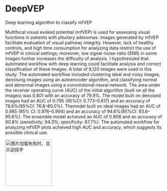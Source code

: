 # DeepVEP

Deep learning algorithm to classify mfVEP

Multifocal visual evoked potential (mfVEP) is used for assessing visual functions in
patients with pituitary adenomas. Images generated by mfVEP facilitate evaluation of
visual pathway integrity. However, lack of healthy controls, and high time consumption
for analyzing data restrict the use of mfVEP in clinical settings; moreover, low
signal-noise-ratio (SNR) in some images further increases the difficulty of analysis. I
hypothesized that automated workflow with deep learning could facilitate analysis and
correct classification of these images. A total of 9,120 images were used in this study.
The automated workflow included clustering ideal and noisy images, denoising images
using an autoencoder algorithm, and classifying normal and abnormal images using a
convolutional neural network. The area under the receiver operating curve (AUC) of the
initial algorithm (built on all the images) was 0.801 with an accuracy of 79.9%. The model
built on denoised images had an AUC of 0.795 (95%CI: 0.773–0.817) and an accuracy of
78.6%(95%CI: 76.8–80.0%). Themodel built on ideal images had an AUC of 0.985 (95%
CI: 0.976–0.994) and an accuracy of 94.6%(95%CI: 93.6–95.6%). The ensemble model
achieved an AUC of 0.908 and an accuracy of 90.8% (sensitivity: 94.3%; specificity:
87.7%). The automated workflow for analyzing mfVEP plots achieved high AUC and
accuracy, which suggests its possible clinical use.


<img src="https://github.com/HeTingwei/ReadmeLearn/blob/master/avatar1.jpg" width="150" height="150" alt="图片加载失败时，显示这段字"/>
